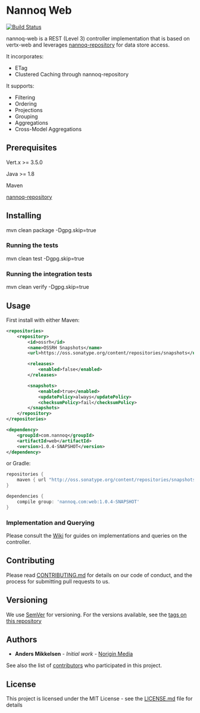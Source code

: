 # Nannoq Web

[![Build Status](https://www.tomrom.net/buildStatus/icon?job=nannoq-web/develop)](https://www.tomrom.net/job/nannoq-web/job/develop/)

nannoq-web is a REST (Level 3) controller implementation that is based on vertx-web and leverages [nannoq-repository](https://github.com/NoriginMedia/nannoq-repository) for data store access.

It incorporates:
 - ETag
 - Clustered Caching through nannoq-repository

It supports:
 - Filtering
 - Ordering
 - Projections
 - Grouping
 - Aggregations
 - Cross-Model Aggregations

## Prerequisites

Vert.x >= 3.5.0

Java >= 1.8

Maven

[nannoq-repository](https://github.com/NoriginMedia/nannoq-repository)

## Installing

mvn clean package -Dgpg.skip=true

### Running the tests

mvn clean test -Dgpg.skip=true

### Running the integration tests

mvn clean verify -Dgpg.skip=true

## Usage

First install with either Maven:

```xml
<repositories>
    <repository>
        <id>ossrh</id>
        <name>OSSRH Snapshots</name>
        <url>https://oss.sonatype.org/content/repositories/snapshots</url>

        <releases>
            <enabled>false</enabled>
        </releases>

        <snapshots>
            <enabled>true</enabled>
            <updatePolicy>always</updatePolicy>
            <checksumPolicy>fail</checksumPolicy>
        </snapshots>
    </repository>
</repositories>

<dependency>
    <groupId>com.nannoq</groupId>
    <artifactId>web</artifactId>
    <version>1.0.4-SNAPSHOT</version>
</dependency>
```

or Gradle:

```groovy
repositories {
    maven { url "http://oss.sonatype.org/content/repositories/snapshots/" }
}

dependencies {
    compile group: 'nannoq.com:web:1.0.4-SNAPSHOT'
}
```

### Implementation and Querying

Please consult the [Wiki](https://github.com/NoriginMedia/nannoq-web/wiki) for guides on implementations and queries on the controller.

## Contributing

Please read [CONTRIBUTING.md](https://github.com/NoriginMedia/nannoq-web/blob/master/CONTRIBUTING.md) for details on our code of conduct, and the process for submitting pull requests to us.

## Versioning

We use [SemVer](http://semver.org/) for versioning. For the versions available, see the [tags on this repository](https://github.com/NoriginMedia/nannoq-web/tags)

## Authors

* **Anders Mikkelsen** - *Initial work* - [Norigin Media](http://noriginmedia.com/)

See also the list of [contributors](https://github.com/NoriginMedia/nannoq-web/contributors) who participated in this project.

## License

This project is licensed under the MIT License - see the [LICENSE.md](https://github.com/NoriginMedia/nannoq-web/blob/master/LICENSE) file for details
